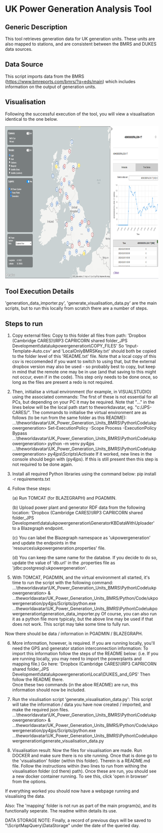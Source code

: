 # UK Power Generation Analysis Tool #
## Generic Description ##
This tool retrieves generation data for UK generation units. These units are also mapped to stations, and are consistent between the BMRS and DUKES data sources. 

## Data Source ##
This script imports data from the BMRS (https://www.bmreports.com/bmrs/?q=eds/main) which includes information on the output of generation units.

## Visualisation ##
Following the successful execution of the tool, you will view a visualisation identical to the one below.

<img align="center" width="700" height="500" src="./img/visualisation.jpg">

## Tool Execution Details ##

'generation_data_importer.py', 'generate_visualisation_data.py' are the main scripts, but to run this locally from scratch there are a number of steps. 

## Steps to run ##
1. Copy external files: 
Copy to this folder all files from path: 'Dropbox (Cambridge CARES)\IRP3 CAPRICORN shared folder\_JPS Development\data\ukpowergeneration\COPY_FILES'
So 'Input-Template-Auto.csv' and 'LocalOnlyBMRSKey.txt' should both be copied to the folder level of this 'README.txt' file. 
Note that a local copy of this csv is reccomended if you want to switch to using that, but the external dropbox version may also be used - so probably best to copy, but keep in mind that the remote one may be in use (and that saving to this might not occur, even if in the code). 
This step only needs to be done once, so long as the files are present a redo is not required. 

2. Then, initialise a virtual environment (for example, in VISUALSTUDIO) using the associated commands: 
The first of these is not essential for all PCs, but depending on your PC it may be required. 
Note that "..." in the lines below will be the local path start to theworkdavatar, eg. "c:/JPS-CARES/". 
The commands to initialise the virtual environment are as follows (to be run from the same folder as this README): 
...\theworldavatar\UK_Power_Generation_Units_BMRS\Python\Code\ukpowergeneration> Set-ExecutionPolicy -Scope Process -ExecutionPolicy Bypass
...\theworldavatar\UK_Power_Generation_Units_BMRS\Python\Code\ukpowergeneration> python -m venv py4jps
...\theworldavatar\UK_Power_Generation_Units_BMRS\Python\Code\ukpowergeneration> py4jps\Scripts\Activate
If it worked, new lines in the console should begin with (py4jps). If this is still present then this step is not required to be done again. 

3. Install all required Python libraries using the command below:
pip install -r requirements.txt



4. Follow these steps:
   
   (a) Run TOMCAT (for BLAZEGRAPH) and PGADMIN.
   
   (b) Upload power plant and generator RDF data from the following location:
   'Dropbox (Cambridge CARES)\IRP3 CAPRICORN shared folder\_JPS Development\data\ukpowergeneration\GeneratorKBDataWithUploader'
   to a Blazegraph endpoint.
   
   (c) You can label the Blazegraph namespace as 'ukpowergeneration' and update the 
   endpoints in the 'resources\ukpowergeneration.properties' file.
   
   (d) You can keep the same name for the databse. If you decide to do so, update the value of 'db.url' in the .properties file
   as 'jdbc:postgresql:ukpowergeneration'.

5. With TOMCAT, PGADMIN, and the virtual environment all started, it's time to run the script with the following command: 
...\theworldavatar\UK_Power_Generation_Units_BMRS\Python\Code\ukpowergeneration> & ...theworldavatar/UK_Power_Generation_Units_BMRS/Python/Code/ukpowergeneration/py4jps/Scripts/python.exe ...theworldavatar\UK_Power_Generation_Units_BMRS\Python\Code\ukpowergeneration\generation_data_importer.py
Of course, you can also run it as a python file more typicaly, but the above line may be used if that does not work. 
This script may take some time to fully run. 

Now there should be data / information in PGADMIN / BLAZEGRAPH. 

6. More information, however, is required. If you are running locally, you'll need the GPS and generator station interconnection information: 
To import this information follow the steps of the README below:
(i.e. If you are running locally, you may need to import the powerplants and mapping file.) 
Go here: 'Dropbox (Cambridge CARES)\IRP3 CAPRICORN shared folder\_JPS Development\data\ukpowergeneration\Local\DUKES_and_GPS'
Then follow the README there.  
Once these two commands (in the aboe README) are run, this information should now be included. 

7. Run the visulisation script 'generate_visualisation_data.py': 
This script will take the information / data you have now created / imported, and make the required json files. 
...\theworldavatar\UK_Power_Generation_Units_BMRS\Python\Code\ukpowergeneration> & ...theworldavatar/UK_Power_Generation_Units_BMRS/Python/Code/ukpowergeneration/py4jps/Scripts/python.exe ...theworldavatar\UK_Power_Generation_Units_BMRS\Python\Code\ukpowergeneration\generate_visualisation_data.py

8. Visualisation result: 
Now the files for visualisation are made. 
Run DOCKER and make sure there is no site running. 
Once that is done go to the 'visualisation' folder (within this folder). 
Therein is a README.md file. Follow the instructions within (two lines to run from withing the visualisation folder (cd there) path). 
Once these are run, you should see a new docker container running. To see this, click 'open in browser' from the options. 

If everything worked you should now have a webpage running and visualising the data. 

Also: 
The 'mapping' folder is not run as part of the main program(s), and its functionally seperate. The readme within details its use. 

DATA STORAGE NOTE: 
Finally, a record of previous days will be saved to "\ScriptMapQuery\DataStorage" under the date 
of the queried day.